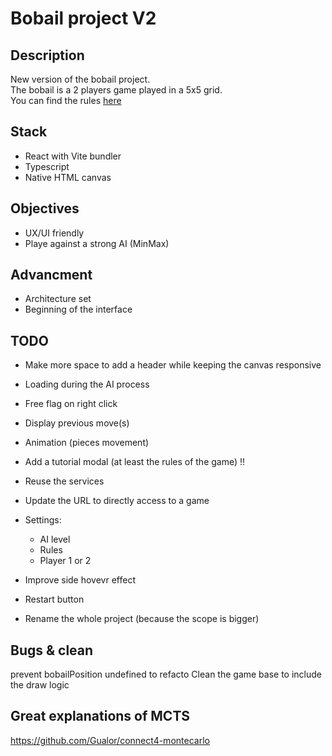 # Bobail project V2

## Description
New version of the bobail project.  
The bobail is a 2 players game played in a 5x5 grid.  
You can find the rules [here](https://www.dragono.fr/jeux-strat%C3%A9gie-anciens/le-bobail/)

## Stack
- React with Vite bundler
- Typescript
- Native HTML canvas

## Objectives
- UX/UI friendly
- Playe against a strong AI (MinMax)

## Advancment
- Architecture set
- Beginning of the interface


## TODO
- Make more space to add a header while keeping the canvas responsive

- Loading during the AI process

- Free flag on right click
- Display previous move(s)
- Animation (pieces movement)
- Add a tutorial modal (at least the rules of the game) !!
- Reuse the services

- Update the URL to directly access to a game
- Settings:
    * AI level
    * Rules
    * Player 1 or 2
- Improve side hovevr effect
- Restart button

- Rename the whole project (because the scope is bigger)


## Bugs & clean
prevent bobailPosition undefined to refacto
Clean the game base to include the draw logic

## Great explanations of MCTS
https://github.com/Gualor/connect4-montecarlo